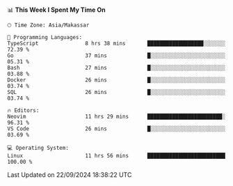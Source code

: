 <!--START_SECTION:waka-->
📊 **This Week I Spent My Time On** 

```text
🕑︎ Time Zone: Asia/Makassar

💬 Programming Languages: 
TypeScript               8 hrs 38 mins       ██████████████████░░░░░░░   72.39 % 
Go                       37 mins             █░░░░░░░░░░░░░░░░░░░░░░░░   05.31 % 
Bash                     27 mins             █░░░░░░░░░░░░░░░░░░░░░░░░   03.88 % 
Docker                   26 mins             █░░░░░░░░░░░░░░░░░░░░░░░░   03.74 % 
SQL                      26 mins             █░░░░░░░░░░░░░░░░░░░░░░░░   03.74 % 

🔥 Editors: 
Neovim                   11 hrs 29 mins      ████████████████████████░   96.31 % 
VS Code                  26 mins             █░░░░░░░░░░░░░░░░░░░░░░░░   03.69 % 

💻 Operating System: 
Linux                    11 hrs 56 mins      █████████████████████████   100.00 % 
```


 Last Updated on 22/09/2024 18:38:22 UTC
<!--END_SECTION:waka-->
